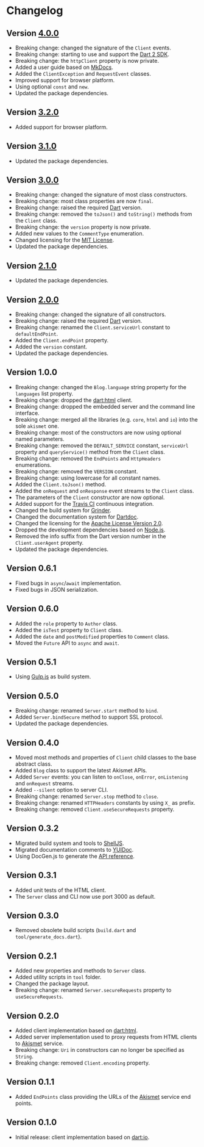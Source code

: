 # Changelog

## Version [4.0.0](https://github.com/cedx/akismet.dart/compare/v3.2.0...v4.0.0)
- Breaking change: changed the signature of the `Client` events.
- Breaking change: starting to use and support the [Dart 2 SDK](https://www.dartlang.org/tools/sdk).
- Breaking change: the `httpClient` property is now private.
- Added a user guide based on [MkDocs](http://www.mkdocs.org).
- Added the `ClientException` and `RequestEvent` classes.
- Improved support for browser platform.
- Using optional `const` and `new`.
- Updated the package dependencies.

## Version [3.2.0](https://github.com/cedx/akismet.dart/compare/v3.1.0...v3.2.0)
- Added support for browser platform.

## Version [3.1.0](https://github.com/cedx/akismet.dart/compare/v3.0.0...v3.1.0)
- Updated the package dependencies.

## Version [3.0.0](https://github.com/cedx/akismet.dart/compare/v2.1.0...v3.0.0)
- Breaking change: changed the signature of most class constructors.
- Breaking change: most class properties are now `final`.
- Breaking change: raised the required [Dart](https://www.dartlang.org) version.
- Breaking change: removed the `toJson()` and `toString()` methods from the `Client` class.
- Breaking change: the `version` property is now private.
- Added new values to the `CommentType` enumeration.
- Changed licensing for the [MIT License](https://opensource.org/licenses/MIT).
- Updated the package dependencies.

## Version [2.1.0](https://github.com/cedx/akismet.dart/compare/v2.0.0...v2.1.0)
- Updated the package dependencies.

## Version [2.0.0](https://github.com/cedx/akismet.dart/compare/v1.0.0...v2.0.0)
- Breaking change: changed the signature of all constructors.
- Breaking change: raised the required [Dart](https://www.dartlang.org) version.
- Breaking change: renamed the `Client.serviceUrl` constant to `defaultEndPoint`.
- Added the `Client.endPoint` property.
- Added the `version` constant.
- Updated the package dependencies.

## Version 1.0.0
- Breaking change: changed the `Blog.language` string property for the `languages` list property.
- Breaking change: dropped the [dart:html](https://api.dartlang.org/stable/dart-html/dart-html-library.html) client.
- Breaking change: dropped the embedded server and the command line interface.
- Breaking change: merged all the libraries (e.g. `core`, `html` and `io`) into the sole `akismet` one.
- Breaking change: most of the constructors are now using optional named parameters.
- Breaking change: removed the `DEFAULT_SERVICE` constant, `serviceUrl` property and `queryService()` method from the `Client` class.
- Breaking change: removed the `EndPoints` and `HttpHeaders` enumerations.
- Breaking change: removed the `VERSION` constant.
- Breaking change: using lowercase for all constant names.
- Added the `Client.toJson()` method.
- Added the `onRequest` and `onResponse` event streams to the `Client` class.
- The parameters of the `Client` constructor are now optional.
- Added support for the [Travis CI](https://travis-ci.com) continuous integration.
- Changed the build system for [Grinder](http://google.github.io/grinder.dart).
- Changed the documentation system for [Dartdoc](https://github.com/dart-lang/dartdoc).
- Changed the licensing for the [Apache License Version 2.0](http://www.apache.org/licenses/LICENSE-2.0).
- Dropped the development dependencies based on [Node.js](https://nodejs.org).
- Removed the info suffix from the Dart version number in the `Client.userAgent` property.
- Updated the package dependencies.

## Version 0.6.1
- Fixed bugs in `async`/`await` implementation.
- Fixed bugs in JSON serialization.

## Version 0.6.0
- Added the `role` property to `Author` class.
- Added the `isTest` property to `Client` class.
- Added the `date` and `postModified` properties to `Comment` class.
- Moved the `Future` API to `async` and `await`.

## Version 0.5.1
- Using [Gulp.js](https://gulpjs.com) as build system.

## Version 0.5.0
- Breaking change: renamed `Server.start` method to `bind`.
- Added `Server.bindSecure` method to support SSL protocol.
- Updated the package dependencies.

## Version 0.4.0
- Moved most methods and properties of `Client` child classes to the base abstract class.
- Added `Blog` class to support the latest Akismet APIs.
- Added `Server` events: you can listen to `onClose`, `onError`, `onListening` and `onRequest` streams.
- Added `--silent` option to server CLI.
- Breaking change: renamed `Server.stop` method to `close`.
- Breaking change: renamed `HTTPHeaders` constants by using `X_` as prefix.
- Breaking change: removed `Client.useSecureRequests` property.

## Version 0.3.2
- Migrated build system and tools to [ShellJS](http://shelljs.org).
- Migrated documentation comments to [YUIDoc](http://yui.github.io/yuidoc).
- Using DocGen.js to generate the [API reference](https://dev.belin.io/akismet.dart).

## Version 0.3.1
- Added unit tests of the HTML client.
- The `Server` class and CLI now use port 3000 as default.

## Version 0.3.0
- Removed obsolete build scripts (`build.dart` and `tool/generate_docs.dart`).

## Version 0.2.1
- Added new properties and methods to `Server` class.
- Added utility scripts in `tool` folder.
- Changed the package layout.
- Breaking change: renamed `Server.secureRequests` property to `useSecureRequests`.

## Version 0.2.0
- Added client implementation based on [dart:html](https://api.dartlang.org/stable/dart-html/dart-html-library.html).
- Added server implementation used to proxy requests from HTML clients to [Akismet](https://akismet.com) service.
- Breaking change: `Uri` in constructors can no longer be specified as `String`.
- Breaking change: removed `Client.encoding` property.

## Version 0.1.1
- Added `EndPoints` class providing the URLs of the [Akismet](https://akismet.com) service end points.

## Version 0.1.0
- Initial release: client implementation based on [dart:io](https://api.dartlang.org/stable/dart-io/dart-io-library.html).
